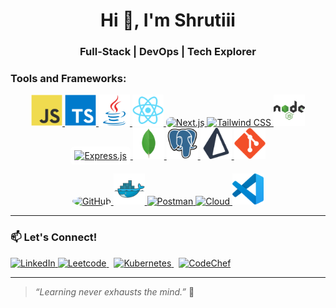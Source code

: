 <h1 align="center">Hi 👋, I'm Shrutiii</h1>
<h3 align="center">Full-Stack | DevOps | Tech Explorer</h3>




### Tools and Frameworks:
<p align="center">
  <!-- JavaScript -->
  <a href="https://developer.mozilla.org/en-US/docs/Web/JavaScript" target="_blank">
    <img src="https://raw.githubusercontent.com/devicons/devicon/master/icons/javascript/javascript-original.svg" width="50" title="JavaScript"/>
  </a>
  <!-- TypeScript -->
  <a href="https://www.typescriptlang.org/docs/" target="_blank">
    <img src="https://raw.githubusercontent.com/devicons/devicon/master/icons/typescript/typescript-original.svg" width="50" title="TypeScript"/>
  </a>
   <!-- Java -->
  <a href="https://docs.oracle.com/en/java/" target="_blank">
    <img src="https://raw.githubusercontent.com/devicons/devicon/master/icons/java/java-original.svg"
         alt="Java"
         width="50"
         title="Java" />
  </a>
  <!-- React -->
  <a href="https://react.dev/" target="_blank">
    <img src="https://raw.githubusercontent.com/devicons/devicon/master/icons/react/react-original.svg" width="50" title="React"/>
  </a>
  <!-- Next.js -->
  <a href="https://nextjs.org/docs" target="_blank">
    <img src="https://assets.vercel.com/image/upload/v1662130559/nextjs/Icon_dark_background.png" 
         alt="Next.js" 
         width="60" 
         title="Next.js" 
         style="border-radius: 8px;" />
  </a>
  <!-- Tailwind CSS -->
  <a href="https://tailwindcss.com/docs" target="_blank">
    <img src="https://www.vectorlogo.zone/logos/tailwindcss/tailwindcss-icon.svg" 
         alt="Tailwind CSS" 
         width="60" 
         title="Tailwind CSS" />
  </a>
  <!-- Node.js -->
  <a href="https://nodejs.org/en/docs" target="_blank">
    <img src="https://raw.githubusercontent.com/devicons/devicon/master/icons/nodejs/nodejs-original-wordmark.svg"
         alt="Node.js"
         width="50"
         title="Node.js" />
  </a>
  <!-- Express.js -->
 <a href="https://expressjs.com/" target="_blank">
    <img src="https://upload.wikimedia.org/wikipedia/commons/6/64/Expressjs.png"
         alt="Express.js"
         width="100"
         title="Express.js"
         style="background-color: white; padding: 6px; border-radius: 6px;" />
  </a>
  <!-- MongoDB -->
  <a href="https://www.mongodb.com/docs/" target="_blank">
    <img src="https://raw.githubusercontent.com/devicons/devicon/master/icons/mongodb/mongodb-original.svg" width="50" title="MongoDB"/>
  </a>
  <!-- PostgreSQL -->
  <a href="https://www.postgresql.org/docs/" target="_blank">
    <img src="https://raw.githubusercontent.com/devicons/devicon/master/icons/postgresql/postgresql-original.svg" width="50" title="PostgreSQL"/>
  </a>
  <!-- Prisma -->
  <a href="https://www.prisma.io/docs" target="_blank">
    <img src="https://raw.githubusercontent.com/devicons/devicon/master/icons/prisma/prisma-original.svg" width="50" title="Prisma"/>
  </a>
  <!-- Git -->
  <a href="https://git-scm.com/doc" target="_blank">
    <img src="https://raw.githubusercontent.com/devicons/devicon/master/icons/git/git-original.svg" width="50" title="Git"/>
  </a>
</p>
<p align="center">
  <!-- GitHub -->
   <a href="https://github.com/" target="_blank">
    <img src="https://github.githubassets.com/images/modules/logos_page/GitHub-Mark.png" 
         alt="GitHub" 
         width="60" 
         title="GitHub" 
         style="border-radius: 50%;" />
  </a>
   <!-- Docker -->
  <a href="https://www.docker.com/docs/" target="_blank">
    <img src="https://raw.githubusercontent.com/devicons/devicon/master/icons/docker/docker-original.svg"
         alt="Docker"
         width="50"
         title="Docker" />
  </a>
  <!-- Postman -->
  <a href="https://www.postman.com/" target="_blank">
    <img src="https://www.vectorlogo.zone/logos/getpostman/getpostman-icon.svg"
         alt="Postman"
         width="50"
         title="Postman" />
  </a>
  <!-- Cloud (generic cloud icon - can replace with AWS/GCP later) -->
  <a href="https://cloud.google.com/" target="_blank">
    <img src="https://www.vectorlogo.zone/logos/google_cloud/google_cloud-icon.svg"
         alt="Cloud"
         width="50"
         title="Google Cloud" />
  </a>
  <!-- VS Code -->
  <a href="https://code.visualstudio.com/docs" target="_blank">
    <img src="https://raw.githubusercontent.com/devicons/devicon/master/icons/vscode/vscode-original.svg"
         alt="VS Code"
         width="50"
         title="VS Code" />
  </a>
</p>


---


### 📫 Let's Connect!
<!-- LinkedIn -->
<p>
  <a href="https://www.linkedin.com/in/YOUR_USERNAME/" target="_blank">
    <img src="https://skillicons.dev/icons?i=linkedin&theme=light" 
         width="50" 
         title="LinkedIn" />
  </a>

  <!-- LeetCode -->
  <a href="https://leetcode.com/u/shrutiiiii03/" target="_blank">
   <img src="https://raw.githubusercontent.com/rahuldkjain/github-profile-readme-generator/refs/heads/master/src/images/icons/Social/leet-code.svg"
     width="40" 
     title="Leetcode"/>
  </a>

  <!-- Kubernetes -->
  <a href="https://www.codechef.com/users/shrutiiiyet" target="_blank">
    <img src="https://raw.githubusercontent.com/rahuldkjain/github-profile-readme-generator/refs/heads/master/src/images/icons/Devops/kubernetes.svg"
      width="50" 
      title="Kubernetes" style="margin-left:8px;"/>
  </a>

 <!-- CodeChef -->
  <a href="https://kubernetes.io/docs" target="_blank">
    <img src="https://tse1.mm.bing.net/th/id/OIP.yv0LzapdKF10tMAx7MpRQQAAAA?pid=Api&P=0&h=180" width="50" title="CodeChef" style="margin-left:8px;"/>
  </a>
</p>

---

> *“Learning never exhausts the mind.”* 🚀


